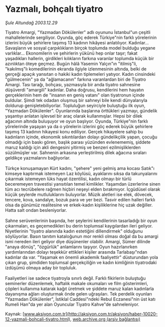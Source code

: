 # Yazmalı, bohçalı tiyatro

*Şule Altundağ 2003.12.29*

<font class="agenda2NewsSpot">
 Tiyatro Amargi, "Yazmadan Dökülenler" adlı oyununu İstanbul"un çeşitli mahallelerinde sergiliyor. Oyunda, göç ederek Türkiye"nin farklı yörelerinin izlerini büyük şehirlere taşımış 13 kadının hikâyesi anlatılıyor. Kadınlar... Savaşların ve sosyal çarpıklıkların birçok toplumda model bulduğu yegane varlıklar... Ekonomilerin ve şehirlerin yükünü hep onlar taşır; fakat yaşadıkları hallerin, girdikleri kılıkların farkına varanlar toplumda küçük bir azınlıktan öteye geçmez.
</font>
<font class="newsDetail">
 Bugün hâlâ Yasemin Yalçın"ın "itilmiş"li, "kakılmış"lı komedilerinin ekranda ilgiyle izlenmesinin altında, belki de gerçeği apaçık yansıtan o hakiki kadın tiplemeleri yatıyor. Kadın cinsindeki  "gülmecenin" ya da "ağlamacanın" farkına varanlardan biri de Tiyatro Amargi. Tası tarağı, bohçası, yazmasıyla bir anda tiyatro sahnesine düşüverdi "amargili" kadınlar. Daha doğrusu, kendilerini hem hayatın gerçeklerinin hem de "insanın en geniş vatanı" olan tiyatronun içinde buldular. Şimdi tek odadan oluşmuş bir sahneyi bile kendi dünyalarıyla doldurup genişletebiliyorlar. Topluluğun seyirciyle buluştuğu ilk oyun, "Yazmadan Dökülenler". Oyunlarında başlarına örttükleri yazmayı, gündelik yaşantıyı anlatan işlevsel bir araç olarak kullanmışlar. Hepsi bir dilek ağacının altında buluşuyor ve oyun başlıyor. Oyunda, Türkiye"nin farklı yörelerinde yaşayan ya da o yörelerin izlerini göç ederek büyük şehirlere taşımış 13 kadının hikayesi konu ediliyor. Gerçek hikayelere sahip bu kadınların içinde, ekonomik sıkıntılardan dolayı gündelikçilik yapan, çocuğu olmadığı için baskı gören, başlık parası yüzünden evlenememiş, şiddete maruz kaldığı için akli dengesini yitirmiş ve benzeri ezilmişliklerden süzülmüşler var. Sahnenin arkasına yerleştirilmiş dilek ağacına sıraları geldikçe yazmalarını bağlıyorlar.
 <br/>
 <br/>
 Türkçe konuşamayan Kürt kadını, "şehere" yeni gelmiş ama kocası Satık"ı kimseye kaptırmak istemeyen Laz köylüsü, ayaklarını sıksa da takunyalarını çıkarmak istemeyen lüks hayat özentilisi, kadın olmayı bir türlü beceremeyen travestisi yansıtılan temel kimlikler. Yaşamdan üzerlerine sinen tüm acı tecrübelere rağmen hiçbiri neşeyi elden bırakmıyor. İçgüdüsel olarak küçük şeylerde mutluluklarını buluyorlar. Müzik aletleri ise elek, dövecek, tencere, kova, sandalye, bozuk para ve yer bezi. Tasvir edilen halleri farklı olsa da günümüz realitesine ve erkek-kadın kişiliklerine hiç uzak değiller. Hatta salt ondan besleniyorlar.
 <br/>
 <br/>
 Sahne serüvenlerinin  başında, her şeylerini kendilerinin tasarladığı bir oyun çıkarmaları, es geçemedikleri bu derin toplumsal kaygılardan ileri geliyor. Niyetlerinin "tiyatro alanında kadın estetiğini dillendirmek" olduğunu söylüyorlar. Basın tanıtım kataloğunun mor renkli olması doğal da bu amargi ismi nereden ileri geliyor diye düşünenler olabilir. Amargi, Sümer dilinde "anaya dönüş", "özgürlük" anlamlarını taşıyor. Oyun hazırlanırken  yardımlarından dolayı teşekkür ettikleri kişiler arasında Tarlabaşı"ndan kadınlar da var. "Yaşamak en önemli akademik faaliyettir" düsturundan yola çıkan grup, şimdiden toplumsal gerçekçiliğin ve kadın kimliğinin tiyatrodaki izdüşümü olmaya aday bir topluluk.
 <br/>
 <br/>
 Faaliyetleri ise sadece tiyatroyla sınırlı değil. Farklı fikirlerin buluştuğu seminerler düzenlemek, haftalık makale okumaları ve film gösterimleri, çöpleri  kullanıma katarak kağıt üretmek ve şiddete maruz kalan kadınlarla dayanışma ağları oluşturmak önde gelen uğraşıları. Tek perdelik oyunları "Yazmadan Dökülenler", İstiklal Caddesi"ndeki Rebul Eczanesi"nin üst katı Rumeli Han"da yer alan Oyuncular Tiyatro Kahve"de sahneleniyor.
 <br/>
</font>

Kaynak: [www.aksiyon.com.tr](http://aksiyon.com.tr/aksiyon/haber-10020-12-yazmali-bohcali-tiyatro.html), [web.archive.org (arşiv bağlantısı)](http://web.archive.org/web/20101210045821/http://aksiyon.com.tr/aksiyon/haber-10020-12-yazmali-bohcali-tiyatro.html)
